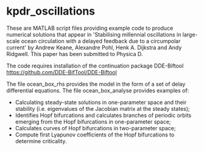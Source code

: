 # kpdr_oscillations

These are MATLAB script files providing example code to produce numerical solutions that appear in 'Stabilising millennial oscillations in large-scale ocean circulation with a delayed feedback due to a circumpolar current' by Andrew Keane, Alexandre Pohl, Henk A. Dijkstra and Andy Ridgwell. This paper has been submitted to Physica D.

The code requires installation of the continuation package DDE-Biftool
https://github.com/DDE-BifTool/DDE-Biftool

The file ocean_box_rhs provides the model in the form of a set of delay differential equations. The file ocean_box_analyse provides examples of:
- Calculating steady-state solutions in one-parameter space and their stability (i.e. eigenvalues of the Jacobian matrix at the steady states);
- Identifies Hopf bifurcations and calculates branches of periodic orbits emerging from the Hopf bifurcations in one-parameter space;
- Calculates curves of Hopf bifurcations in two-parameter space;
- Compute first Lyapunov coefficients of the Hopf bifurcations to determine criticality.
